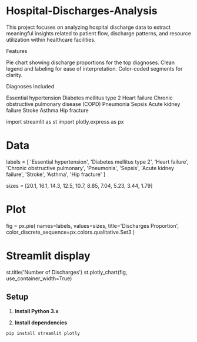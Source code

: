 # Hospital-Discharges-Analysis
This project focuses on analyzing hospital discharge data to extract meaningful insights related to patient flow, discharge patterns, and resource utilization within healthcare facilities.

Features

Pie chart showing discharge proportions for the top diagnoses.
Clean legend and labeling for ease of interpretation.
Color-coded segments for clarity.

Diagnoses Included

Essential hypertension
Diabetes mellitus type 2
Heart failure
Chronic obstructive pulmonary disease (COPD)
Pneumonia
Sepsis
Acute kidney failure
Stroke
Asthma
Hip fracture


import streamlit as st
import plotly.express as px

# Data
labels = [
    'Essential hypertension', 'Diabetes mellitus type 2', 'Heart failure',
    'Chronic obstructive pulmonary', 'Pneumonia', 'Sepsis',
    'Acute kidney failure', 'Stroke', 'Asthma', 'Hip fracture'
]

sizes = [20.1, 16.1, 14.3, 12.5, 10.7, 8.85, 7.04, 5.23, 3.44, 1.79]

# Plot
fig = px.pie(
    names=labels,
    values=sizes,
    title='Discharges Proportion',
    color_discrete_sequence=px.colors.qualitative.Set3
)

# Streamlit display
st.title('Number of Discharges')
st.plotly_chart(fig, use_container_width=True)


## Setup

1. **Install Python 3.x**

2. **Install dependencies**
```bash
pip install streamlit plotly




